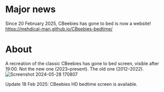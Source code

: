 # Major news
Since 20 February 2025, CBeebies has gone to bed is now a website!
https://mehdical-man.github.io/CBeebies-bedtime/

# About
A recreation of the classic CBeebies has gone to bed screen, visible after 19:00. Not the new one (2023–present). The old one (2012–2022).
![Screenshot 2024-05-28 170807](https://github.com/Mehdical-Man/CBeebies-bedtime/assets/77555786/de019db8-8f86-4323-b375-b5d585484f1a)


Update 18 Feb 2025: CBeebies HD bedtime screen is available.
